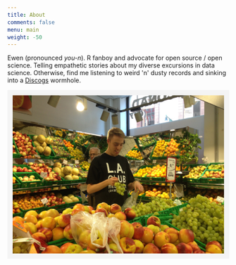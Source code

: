 ```yaml
---
title: About
comments: false
menu: main
weight: -50
---
```


Ewen (pronounced *you-n*). R fanboy and advocate for open source / open science. Telling empathetic stories about my diverse excursions in data science. Otherwise, find me listening to weird 'n' dusty records and sinking into a [Discogs](https://www.discogs.com/) wormhole.

![](images/me.png)